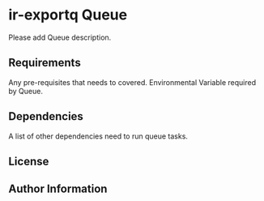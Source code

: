 ir-exportq Queue
======================

Please add Queue description.

Requirements
------------

Any pre-requisites that needs to covered. Environmental Variable required by Queue.

Dependencies
------------

A list of other dependencies need to run queue tasks.


License
-------


Author Information
------------------